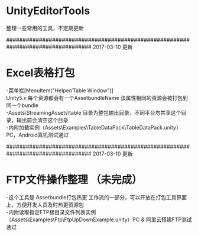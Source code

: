 ﻿# UnityEditorTools
整理一些常用的工具，不定期更新


##################################################################################
2017-03-10 更新
# Excel表格打包
-菜单栏[MenuItem("Helper/Table Window")]    
        Unity5.x 每个资源都会有一个AssetbundleName 该属性相同的资源会被打包到同一个bundle    
-Assets\StreamingAssets\table 目录为整包输出目录，不同平台均共享这个目录，输出前会清空这个目录    
-内附加载实例（Assets\Examples\TableDataPack\TableDataPack.unity）PC，Android真机测试通过



##################################################################################
2017-03-10 更新
# FTP文件操作整理 （未完成）

-这个工具是 Assetbundle打包热更 工作流的一部分，可以开放在打包工具界面上，方便开发人员及时热更资源包    
-内附读取指定FTP根目录文件列表实例（Assets\Examples\Ftp\FtpUpDownExample.unity）PC & 阿里云搭建FTP测试通过